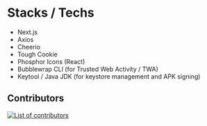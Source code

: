 # Stacks / Techs

- Next.js
- Axios
- Cheerio
- Tough Cookie
- Phosphor Icons (React)
- Bubblewrap CLI (for Trusted Web Activity / TWA)
- Keytool / Java JDK (for keystore management and APK signing)

## Contributors

<a href="https://github.com/phricardorj/integra.cefetrj/graphs/contributors">
  <img src="https://contributors-img.web.app/image?repo=phricardorj/integra.cefetrj&max=500" alt="List of contributors" />
</a>
